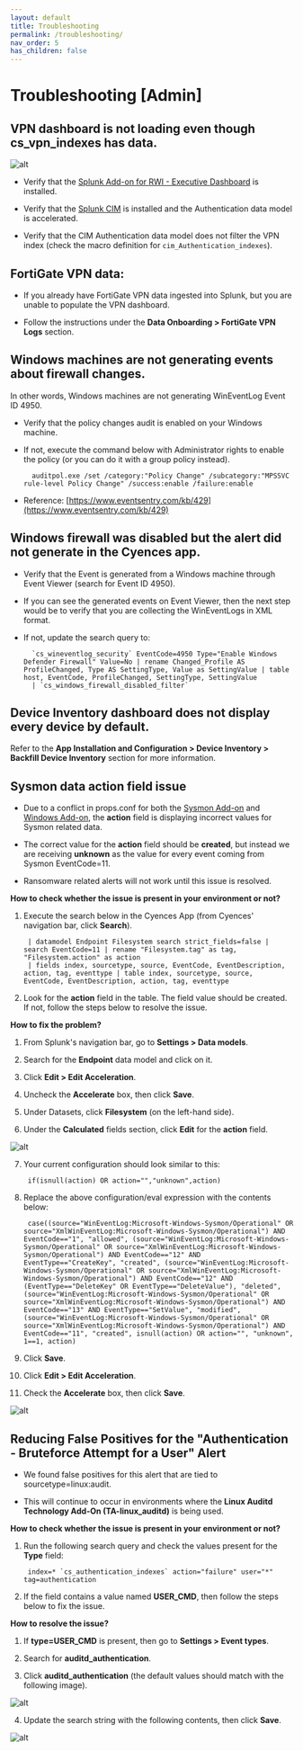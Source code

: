 ```yaml
---
layout: default
title: Troubleshooting
permalink: /troubleshooting/
nav_order: 5
has_children: false
---
```



# Troubleshooting [Admin]

## VPN dashboard is not loading even though cs_vpn_indexes has data.

![alt](https://github.com/CrossRealms/Splunk-Cyences-App-for-Splunk/blob/master/docs/assets/vpn_dashboard_not_loading.png?raw=true)

* Verify that the [Splunk Add-on for RWI - Executive Dashboard](https://splunkbase.splunk.com/app/5063/) is installed.

* Verify that the [Splunk CIM](https://splunkbase.splunk.com/app/1621/) is installed and the Authentication data model is accelerated.

* Verify that the CIM Authentication data model does not filter the VPN index (check the macro definition for `cim_Authentication_indexes`). 

## FortiGate VPN data:

* If you already have FortiGate VPN data ingested into Splunk, but you are unable to populate the VPN dashboard. 

* Follow the instructions under the **Data Onboarding > FortiGate VPN Logs** section. 

## Windows machines are not generating events about firewall changes.

In other words, Windows machines are not generating WinEventLog Event ID 4950. 

* Verify that the policy changes audit is enabled on your Windows machine. 

* If not, execute the command below with Administrator rights to enable the policy (or you can do it with a group policy instead). 

        auditpol.exe /set /category:"Policy Change" /subcategory:"MPSSVC rule-level Policy Change" /success:enable /failure:enable 

* Reference: [https://www.eventsentry.com/kb/429](https://www.eventsentry.com/kb/429)  

## Windows firewall was disabled but the alert did not generate in the Cyences app. 

* Verify that the Event is generated from a Windows machine through Event Viewer (search for Event ID 4950). 

* If you can see the generated events on Event Viewer, then the next step would be to verify that you are collecting the WinEventLogs in XML format. 

* If not, update the search query to: 

        `cs_wineventlog_security` EventCode=4950 Type="Enable Windows Defender Firewall" Value=No | rename Changed_Profile AS ProfileChanged, Type AS SettingType, Value as SettingValue | table host, EventCode, ProfileChanged, SettingType, SettingValue 
        | `cs_windows_firewall_disabled_filter` 


## Device Inventory dashboard does not display every device by default. 

Refer to the **App Installation and Configuration > Device Inventory > Backfill Device Inventory** section for more information.


## Sysmon data action field issue

* Due to a conflict in props.conf for both the [Sysmon Add-on](https://splunkbase.splunk.com/app/1914/) and [Windows Add-on](https://splunkbase.splunk.com/app/742/), the **action** field is displaying incorrect values for Sysmon related data. 

* The correct value for the **action** field should be **created**, but instead we are receiving **unknown** as the value for every event coming from Sysmon EventCode=11. 

* Ransomware related alerts will not work until this issue is resolved. 

**How to check whether the issue is present in your environment or not?** 

1. Execute the search below in the Cyences App (from Cyences' navigation bar, click **Search**).

        | datamodel Endpoint Filesystem search strict_fields=false | search EventCode=11 | rename "Filesystem.tag" as tag, "Filesystem.action" as action
        | fields index, sourcetype, source, EventCode, EventDescription, action, tag, eventtype | table index, sourcetype, source, EventCode, EventDescription, action, tag, eventtype

2. Look for the **action** field in the table. The field value should be created. If not, follow the steps below to resolve the issue.

**How to fix the problem?**

1. From Splunk's navigation bar, go to **Settings > Data models**.

2. Search for the **Endpoint** data model and click on it. 

3. Click **Edit > Edit Acceleration**. 

4. Uncheck the **Accelerate** box, then click **Save**.

5. Under Datasets, click **Filesystem** (on the left-hand side). 

6. Under the **Calculated** fields section, click **Edit** for the **action** field. 

![alt](https://github.com/CrossRealms/Splunk-Cyences-App-for-Splunk/blob/master/docs/assets/filesystem_calculated_fields_action_edit.png?raw=true)

7. Your current configuration should look similar to this: 

        if(isnull(action) OR action="","unknown",action) 

8. Replace the above configuration/eval expression with the contents below: 

        case((source="WinEventLog:Microsoft-Windows-Sysmon/Operational" OR source="XmlWinEventLog:Microsoft-Windows-Sysmon/Operational") AND EventCode=="1", "allowed", (source="WinEventLog:Microsoft-Windows-Sysmon/Operational" OR source="XmlWinEventLog:Microsoft-Windows-Sysmon/Operational") AND EventCode=="12" AND EventType=="CreateKey", "created", (source="WinEventLog:Microsoft-Windows-Sysmon/Operational" OR source="XmlWinEventLog:Microsoft-Windows-Sysmon/Operational") AND EventCode=="12" AND (EventType=="DeleteKey" OR EventType=="DeleteValue"), "deleted", (source="WinEventLog:Microsoft-Windows-Sysmon/Operational" OR source="XmlWinEventLog:Microsoft-Windows-Sysmon/Operational") AND EventCode=="13" AND EventType=="SetValue", "modified", (source="WinEventLog:Microsoft-Windows-Sysmon/Operational" OR source="XmlWinEventLog:Microsoft-Windows-Sysmon/Operational") AND EventCode=="11", "created", isnull(action) OR action="", "unknown", 1==1, action)

9. Click **Save**.

10. Click **Edit > Edit Acceleration**.

11. Check the **Accelerate** box, then click **Save**.  

![alt](https://github.com/CrossRealms/Splunk-Cyences-App-for-Splunk/blob/master/docs/assets/endpoint_edit_acceleration.png?raw=true)

## Reducing False Positives for the "Authentication - Bruteforce Attempt for a User" Alert 

* We found false positives for this alert that are tied to sourcetype=linux:audit. 

* This will continue to occur in environments where the **Linux Auditd Technology Add-On (TA-linux_auditd)** is being used.  

**How to check whether the issue is present in your environment or not?**

1. Run the following search query and check the values present for the **Type** field: 

        index=* `cs_authentication_indexes` action="failure" user="*" tag=authentication 

2. If the field contains a value named **USER_CMD**, then follow the steps below to fix the issue. 

**How to resolve the issue?**

1. If **type=USER_CMD** is present, then go to **Settings > Event types**. 

2. Search for **auditd_authentication**. 

3. Click **auditd_authentication** (the default values should match with the following image). 

![alt](https://github.com/CrossRealms/Splunk-Cyences-App-for-Splunk/blob/master/docs/assets/auditd_authentication_before.png?raw=true)

4. Update the search string with the following contents, then click **Save**. 

![alt](https://github.com/CrossRealms/Splunk-Cyences-App-for-Splunk/blob/master/docs/assets/auditd_authentication_after.png?raw=true)
